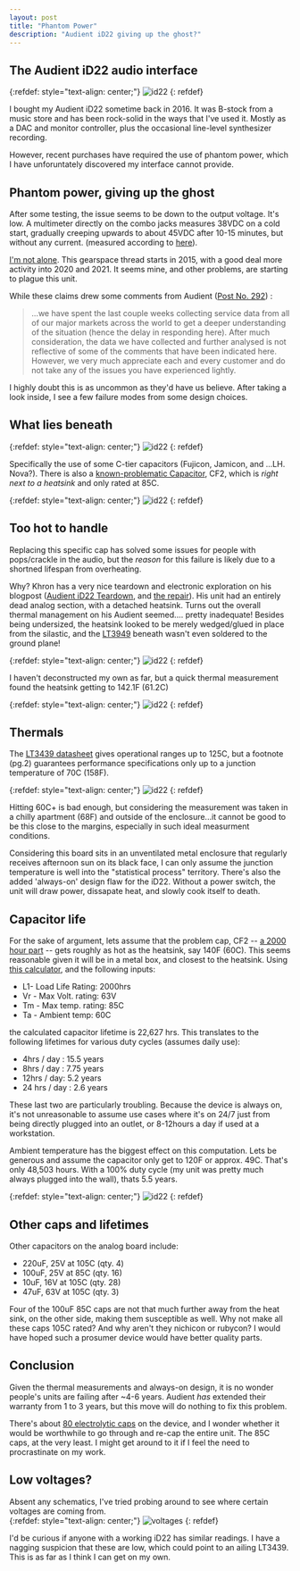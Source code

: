 ```yaml
---
layout: post
title: "Phantom Power"
description: "Audient iD22 giving up the ghost?"
---
```



## The Audient iD22 audio interface


{:refdef: style="text-align: center;"}
![id22](http://www.sci.utah.edu/~jimmy/website/audient/id22.png)
{: refdef}


I bought my Audient iD22 sometime back in 2016.  It was B-stock from a music store and has been rock-solid in the ways that I've used it. Mostly as a DAC and monitor controller, plus the occasional line-level synthesizer recording.  

However, recent purchases have required the use of phantom power, which I have unforuntately discovered my interface cannot provide.

## Phantom power, giving up the ghost

After some testing, the issue seems to be down to the output voltage.  It's low.  A multimeter directly on the combo jacks measures 38VDC on a cold start, gradually creeping upwards to about 45VDC after 10-15 minutes, but without any current. (measured according to [here](https://service.shure.com/s/article/how-to-test-phantom-power-voltage-and-current?language=en_US)).

[I'm not alone](https://gearspace.com/board/music-computers/1050068-audient-id22-issues-11.html).  This gearspace thread starts in 2015, with a good deal more activity into 2020 and 2021.  It seems mine, and other problems, are starting to plague this unit.

While these claims drew some comments from Audient ([Post No. 292](https://gearspace.com/board/showpost.php?p=15291215&postcount=292)) :

> ...we have spent the last couple weeks collecting service data from all of our major markets across the world to get a deeper understanding of the situation (hence the delay in responding here). After much consideration, the data we have collected and further analysed is not reflective of some of the comments that have been indicated here. However, we very much appreciate each and every customer and do not take any of the issues you have experienced lightly.

I highly doubt this is as uncommon as they'd have us believe. After taking a look inside, I see a few failure modes from some design choices.  


## What lies beneath

{:refdef: style="text-align: center;"}
![id22](http://www.sci.utah.edu/~jimmy/website/audient/insides.jpg)
{: refdef}

Specifically the use of some C-tier capacitors (Fujicon, Jamicon, and ...LH. Nova?). There is also a [known-problematic Capacitor](https://www.youtube.com/watch?v=pRiQl7Vy4R8), CF2, which is *right next to a heatsink* and only rated at 85C.

{:refdef: style="text-align: center;"}
![id22](http://www.sci.utah.edu/~jimmy/website/audient/badcap.jpg)
{: refdef}

## Too hot to handle
Replacing this specific cap has solved some issues for people with pops/crackle in the audio, but the *reason* for this failure is likely due to a shortned lifespan from overheating. 

Why?  Khron has a very nice teardown and electronic exploration on his blogpost ([Audient iD22 Teardown](https://khronscave.blogspot.com/2021/02/66-audient-id22-teardown.html?m=1), and [the repair](https://khronscave.blogspot.com/2021/02/67-audient-id22-part-2-repair.html?m=1)).  His unit had an entirely dead analog section, with a detached heatsink.  Turns out the overall thermal management on his Audient seemed.... pretty inadequate!  Besides being undersized, the heatsink looked to be merely wedged/glued in place from the silastic, and the [LT3949](https://www.analog.com/media/en/technical-documentation/data-sheets/3439fs.pdf) beneath wasn't even soldered to the ground plane!  

{:refdef: style="text-align: center;"}
![id22](http://www.sci.utah.edu/~jimmy/website/audient/chip.jpg)
{: refdef}

I haven't deconstructed my own as far, but a quick thermal measurement found the heatsink getting to 142.1F (61.2C)

{:refdef: style="text-align: center;"}
![id22](http://www.sci.utah.edu/~jimmy/website/audient/temp.jpg)
{: refdef}


## Thermals 

The [LT3439 datasheet](https://www.analog.com/media/en/technical-documentation/data-sheets/3439fs.pdf) gives operational ranges up to 125C, but a footnote (pg.2) guarantees performance specifications only up to a junction temperature of 70C (158F).  

{:refdef: style="text-align: center;"}
![id22](http://www.sci.utah.edu/~jimmy/website/audient/datasheet.png)
{: refdef}

Hitting 60C+ is bad enough, but considering the measurement was taken in a chilly apartment (68F) and outside of the enclosure...it cannot be good to be this close to the margins, especially in such ideal measurment conditions.  

Considering this board sits in an unventilated metal enclosure that regularly receives afternoon sun on its black face, I can only assume the junction temperature is well into the "statistical process" territory.  There's also the added 'always-on' design flaw for the iD22.  Without a power switch, the unit will draw power, dissapate heat, and slowly cook itself to death.

## Capacitor life

For the sake of argument, lets assume that the problem cap, CF2 --  [a 2000 hour part](https://store.comet.bg/en/Catalogue/Product/29481/) -- gets roughly as hot as the heatsink, say 140F (60C).  This seems reasonable given it will be in a metal box, and closest to the heatsink.  Using [this calculator](https://eepower.com/tools/electrolytic-capacitor-life-calculator/#), and the following inputs:

* L1- Load Life Rating: 2000hrs
* Vr - Max Volt. rating: 63V
* Tm - Max temp. rating: 85C
* Ta - Ambient temp: 60C

the calculated capacitor lifetime is 22,627 hrs.  This translates to the following lifetimes for various duty cycles (assumes daily use):

* 4hrs / day : 15.5 years
* 8hrs / day : 7.75 years
* 12hrs / day: 5.2 years
* 24 hrs / day : 2.6 years

These last two are particularly troubling.  Because the device is always on, it's not unreasonable to assume use cases where it's on 24/7 just from being directly plugged into an outlet, or 8-12hours a day if used at a workstation.  

Ambient temperature has the biggest effect on this computation. Lets be generous and assume the capacitor only get to 120F or approx. 49C.  That's only 48,503 hours.  With a 100% duty cycle (my unit was pretty much always plugged into the wall), thats 5.5 years.  

{:refdef: style="text-align: center;"}
![id22](http://www.sci.utah.edu/~jimmy/website/audient/pikachu.png)
{: refdef}

## Other caps and lifetimes

Other capacitors on the analog board include:

* 220uF, 25V at 105C (qty. 4)
* 100uF, 25V at 85C (qty. 16)
* 10uF, 16V at 105C (qty. 28)
* 47uF, 63V at 105C (qty. 3)

Four of the 100uF 85C caps are not that much further away from the heat sink, on the other side, making them susceptible as well.  Why not make all these caps 105C rated?  And why aren't they nichicon or rubycon?  I would have hoped such a prosumer device would have better quality parts.


## Conclusion

Given the thermal measurements and always-on design, it is no wonder people's units are failing after ~4-6 years.  Audient *has* extended their warranty from 1 to 3 years, but this move will do nothing to fix this problem.

There's about [80 electrolytic caps](https://docs.google.com/spreadsheets/d/1ARY4sbc7E2XFgQhkSMwCjVR8KNS4MbVoTxi-IBfXW9o/edit?usp=sharing) on the device, and I wonder whether it would be worthwhile to go through and re-cap the entire unit.  The 85C caps, at the very least.   I might get around to it if I feel the need to procrastinate on my work.


## Low voltages?

Absent any schematics, I've tried probing around to see where certain voltages are coming from.  
{:refdef: style="text-align: center;"}
![voltages](http://www.sci.utah.edu/~jimmy/website/audient/voltages.png)
{: refdef}

I'd be curious if anyone with a working iD22 has similar readings.  I have a nagging suspicion that these are low, which could point to an ailing LT3439.  This is as far as I think I can get on my own.
